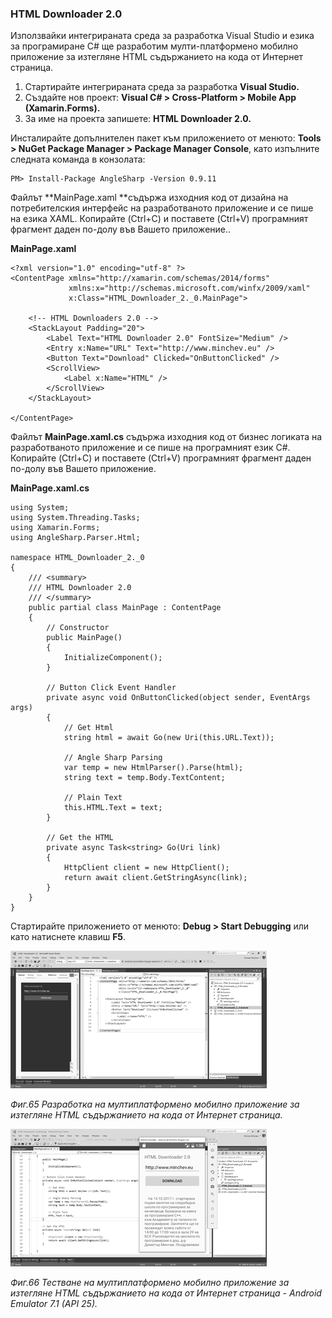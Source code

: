 ### HTML Downloader 2.0

Използвайки интегрираната среда за разработка Visual Studio и езика за програмиране C\# ще разработим мулти-платформено мобилно приложение за изтегляне HTML съдържанието на кода от Интернет страница.

1. Стартирайте интегрираната среда за разработка **Visual Studio.**
2. Създайте нов проект: **Visual C\# &gt; Cross-Platform &gt; Mobile App \(Xamarin.Forms\).**
3. За име на проекта запишете: **HTML Downloader 2.0.**

Инсталирайте допълнителен пакет към приложението от менюто: **Tools &gt; NuGet Package Manager &gt; Package Manager Console**, като изпълните следната команда в конзолата:

```
PM> Install-Package AngleSharp -Version 0.9.11
```

Файлът **MainPage.xaml **съдържа изходния код от дизайна на потребителския интерфейс на разработваното приложение и се пише на езика XAML. Копирайте \(Ctrl+C\) и поставете \(Ctrl+V\) програмният фрагмент даден по-долу във Вашето приложение..

**MainPage.xaml**

```
<?xml version="1.0" encoding="utf-8" ?>
<ContentPage xmlns="http://xamarin.com/schemas/2014/forms"
             xmlns:x="http://schemas.microsoft.com/winfx/2009/xaml"
             x:Class="HTML_Downloader_2._0.MainPage">

    <!-- HTML Downloaders 2.0 -->
    <StackLayout Padding="20">
        <Label Text="HTML Downloader 2.0" FontSize="Medium" />
        <Entry x:Name="URL" Text="http://www.minchev.eu" />
        <Button Text="Download" Clicked="OnButtonClicked" />
        <ScrollView>
            <Label x:Name="HTML" />
        </ScrollView>
    </StackLayout>

</ContentPage>
```

Файлът **MainPage.xaml.cs** съдържа изходния код от бизнес логиката на разработваното приложение и се пише на програмният език C\#. Копирайте \(Ctrl+C\) и поставете \(Ctrl+V\) програмният фрагмент даден по-долу във Вашето приложение.

**MainPage.xaml.cs**

```
using System;
using System.Threading.Tasks;
using Xamarin.Forms;
using AngleSharp.Parser.Html;

namespace HTML_Downloader_2._0
{
    /// <summary>
    /// HTML Downloader 2.0
    /// </summary>
    public partial class MainPage : ContentPage
    {
        // Constructor
        public MainPage()
        {
            InitializeComponent();
        }

        // Button Click Event Handler
        private async void OnButtonClicked(object sender, EventArgs args)
        {
            // Get Html
            string html = await Go(new Uri(this.URL.Text));

            // Angle Sharp Parsing
            var temp = new HtmlParser().Parse(html);
            string text = temp.Body.TextContent;

            // Plain Text
            this.HTML.Text = text;
        }

        // Get the HTML
        private async Task<string> Go(Uri link)
        {
            HttpClient client = new HttpClient();
            return await client.GetStringAsync(link);
        }
    }
}
```

Стартирайте приложението от менюто: **Debug &gt; Start Debugging** или като натиснете клавиш **F5**.

![](/chapter2/65.png)

_Фиг.65 Разработка на мултиплатформено мобилно приложение за изтегляне HTML съдържанието на кода от Интернет страница._

![](/chapter2/66.png)

_Фиг.66 Тестване на мултиплатформено мобилно приложение за изтегляне HTML съдържанието на кода от Интернет страница - Android Emulator 7.1 \(API 25\)._

